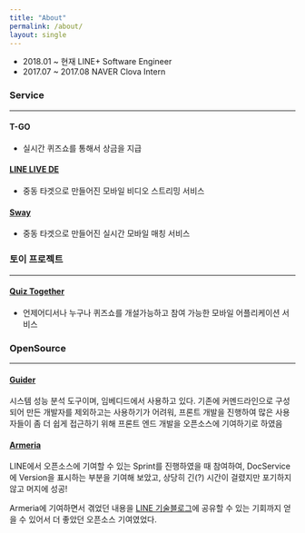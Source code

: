 ```yaml
---
title: "About"
permalink: /about/
layout: single
---
```


- 2018.01 ~ 현재      LINE+ Software Engineer
- 2017.07 ~ 2017.08  NAVER Clova Intern 

### Service
- - - 
#### T-GO
- 실시간 퀴즈쇼를 통해서 상금을 지급

#### [LINE LIVE DE](http://linelive.me/)
- 중동 타겟으로 만들어진 모바일 비디오 스트리밍 서비스

#### [Sway](https://swaytime.me/en/)
- 중동 타겟으로 만들어진 실시간 모바일 매칭 서비스

### 토이 프로젝트
- - -
#### [Quiz Together](https://github.com/ChallengeProject/QuizTogether)
- 언제어디서나 누구나 퀴즈쇼를 개설가능하고 참여 가능한 모바일 어플리케이션 서비스

### OpenSource
- - -
#### [Guider](https://github.com/iipeace/guider)
시스템 성능 분석 도구이며, 임베디드에서 사용하고 있다. 
기존에 커멘드라인으로 구성되어 만든 개발자를 제외하고는 사용하기가 어려워, 프론트 개발을 진행하여 많은 사용자들이 좀 더 쉽게 접근하기 위해 프론트 엔드 개발을 오픈소스에 기여하기로 하였음

#### [Armeria](https://github.com/line/armeria)
LINE에서 오픈소스에 기여할 수 있는 Sprint를 진행하였을 때 참여하여, DocService에 Version을 표시하는 부분을 기여해 보았고, 상당히 긴(?) 시간이 걸렸지만 포기하지 않고 머지에 성공!

Armeria에 기여하면서 겪었던 내용을 [LINE 기술블로그](https://engineering.linecorp.com/ko/blog/my-first-opensource-contribution-to-armeria/)에 공유할 수 있는 기회까지 얻을 수 있어서 더 좋았던 오픈소스 기여였었다.

